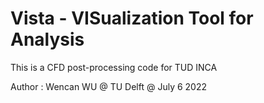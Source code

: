 # Vista - VISualization Tool for Analysis

This is a CFD post-processing code for TUD INCA

Author : Wencan WU @ TU Delft @ July 6 2022

